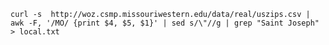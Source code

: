     curl -s  http://woz.csmp.missouriwestern.edu/data/real/uszips.csv | awk -F, '/MO/ {print $4, $5, $1}' | sed s/\"//g | grep "Saint Joseph" > local.txt
